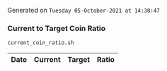 Generated on `Tuesday 05-October-2021 at 14:38:47`

### Current to Target Coin Ratio
`current_coin_ratio.sh`

Date|Current|Target|Ratio
---|---|---|---
